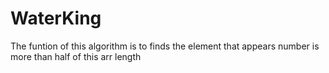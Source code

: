 # WaterKing
The funtion of this algorithm is to finds the element that  appears number is more than half of this arr length 
